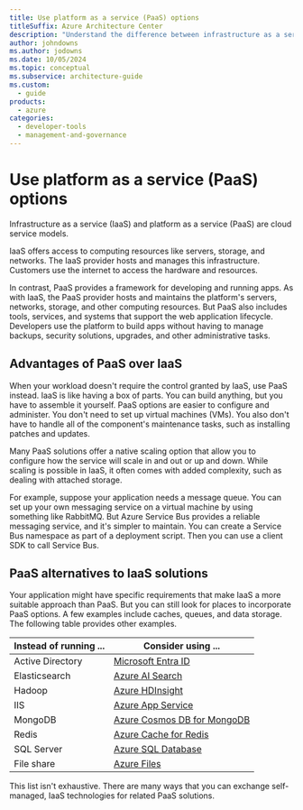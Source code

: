 ```yaml
---
title: Use platform as a service (PaaS) options
titleSuffix: Azure Architecture Center
description: "Understand the difference between infrastructure as a service (IaaS) and platform as a service (PaaS). Learn how to swap IaaS components for PaaS solutions."
author: johndowns
ms.author: jodowns
ms.date: 10/05/2024
ms.topic: conceptual
ms.subservice: architecture-guide
ms.custom:
  - guide
products:
  - azure
categories:
  - developer-tools
  - management-and-governance
---
```


# Use platform as a service (PaaS) options

Infrastructure as a service (IaaS) and platform as a service (PaaS) are cloud service models.

IaaS offers access to computing resources like servers, storage, and networks. The IaaS provider hosts and manages this infrastructure. Customers use the internet to access the hardware and resources.

In contrast, PaaS provides a framework for developing and running apps. As with IaaS, the PaaS provider hosts and maintains the platform's servers, networks, storage, and other computing resources. But PaaS also includes tools, services, and systems that support the web application lifecycle. Developers use the platform to build apps without having to manage backups, security solutions, upgrades, and other administrative tasks.

## Advantages of PaaS over IaaS

When your workload doesn't require the control granted by IaaS, use PaaS instead. IaaS is like having a box of parts. You can build anything, but you have to assemble it yourself. PaaS options are easier to configure and administer. You don't need to set up virtual machines (VMs). You also don't have to handle all of the component's maintenance tasks, such as installing patches and updates.

Many PaaS solutions offer a native scaling option that allow you to configure how the service will scale in and out or up and down. While scaling is possible in IaaS, it often comes with added complexity, such as dealing with attached storage.

For example, suppose your application needs a message queue. You can set up your own messaging service on a virtual machine by using something like RabbitMQ. But Azure Service Bus provides a reliable messaging service, and it's simpler to maintain. You can create a Service Bus namespace as part of a deployment script. Then you can use a client SDK to call Service Bus.

## PaaS alternatives to IaaS solutions

Your application might have specific requirements that make IaaS a more suitable approach than PaaS. But you can still look for places to incorporate PaaS options. A few examples include caches, queues, and data storage. The following table provides other examples.

| Instead of running ... | Consider using ... |
|-----------------------|-------------|
| Active Directory | [Microsoft Entra ID](/entra/fundamentals/whatis) |
| Elasticsearch | [Azure AI Search](/azure/search/search-what-is-azure-search) |
| Hadoop | [Azure HDInsight](/azure/hdinsight/hdinsight-overview) |
| IIS | [Azure App Service](/azure/app-service/overview) |
| MongoDB | [Azure Cosmos DB for MongoDB](/azure/cosmos-db/mongodb/introduction) |
| Redis | [Azure Cache for Redis](/azure/azure-cache-for-redis/cache-overview) |
| SQL Server | [Azure SQL Database](/azure/azure-sql/database/sql-database-paas-overview) |
| File share | [Azure Files](/azure/storage/files/storage-files-introduction) |

This list isn't exhaustive. There are many ways that you can exchange self-managed, IaaS technologies for related PaaS solutions.
